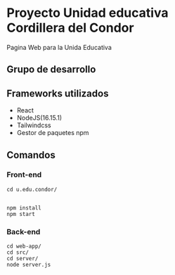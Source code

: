 # Proyecto Unidad educativa Cordillera del Condor

Pagina Web para la Unida Educativa

## Grupo de desarrollo

## Frameworks utilizados

- React
- NodeJS(16.15.1)
- Tailwindcss
- Gestor de paquetes npm

## Comandos

### Front-end

```shell
cd u.edu.condor/
```

```shell

npm install
npm start

```

### Back-end

```shell
cd web-app/
cd src/
cd server/
node server.js
```
